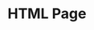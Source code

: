 <html>
  <head>
    <title>Enejii</title>
  </head>
  <body>
    <h1> HTML Page </h1>
  </body>
</html>
